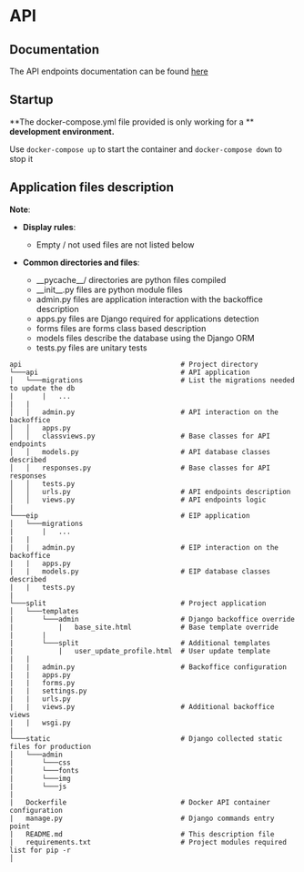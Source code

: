# API

## Documentation

The API endpoints documentation can be found [here](https://documenter.getpostman.com/view/6975668/S1EUtFTJ?version=latest)

## Startup

**The docker-compose.yml file provided is only working for a **
**development environment.**

Use `docker-compose up` to start the container
and `docker-compose down` to stop it

## Application files description

**Note**:
- **Display rules**:

  - Empty / not used files are not listed below


- **Common directories and files**:

  - \_\_pycache__/ directories are python files compiled
  - \_\_init__.py files are python module files
  - admin.py files are application interaction with the backoffice description
  - apps.py files are Django required for applications detection
  - forms files are forms class based description
  - models files describe the database using the Django ORM
  - tests.py files are unitary tests



```
api                                       # Project directory
└───api                                   # API application
│   └───migrations                        # List the migrations needed to update the db
|       |   ...
|   |
│   │   admin.py                          # API interaction on the backoffice
│   │   apps.py
│   │   classviews.py                     # Base classes for API endpoints
│   │   models.py                         # API database classes described
│   │   responses.py                      # Base classes for API responses
│   │   tests.py
│   │   urls.py                           # API endpoints description
│   │   views.py                          # API endpoints logic
|
└───eip                                   # EIP application
│   └───migrations
|       |   ...
|   |
|   |   admin.py                          # EIP interaction on the backoffice
|   |   apps.py
|   |   models.py                         # EIP database classes described
|   |   tests.py
|
└───split                                 # Project application
│   └───templates
|       └───admin                         # Django backoffice override
|           |   base_site.html            # Base template override
|       |
|       └───split                         # Additional templates
|           |   user_update_profile.html  # User update template
|   |   
|   |   admin.py                          # Backoffice configuration
|   |   apps.py
|   |   forms.py
|   |   settings.py
|   |   urls.py
|   |   views.py                          # Additional backoffice views
|   |   wsgi.py
|
└───static                                # Django collected static files for production
│   └───admin
|       └───css
|       └───fonts
|       └───img
|       └───js
|
|   Dockerfile                            # Docker API container configuration
|   manage.py                             # Django commands entry point
|   README.md                             # This description file
|   requirements.txt                      # Project modules required list for pip -r
│
```
